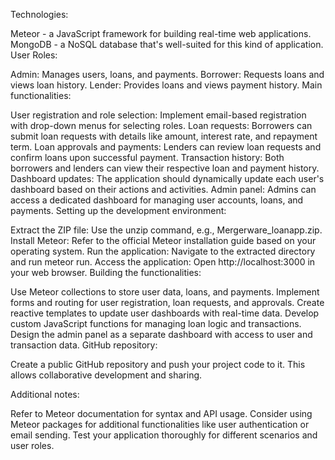 

Technologies:

Meteor - a JavaScript framework for building real-time web applications.
MongoDB - a NoSQL database that's well-suited for this kind of application.
User Roles:

Admin: Manages users, loans, and payments.
Borrower: Requests loans and views loan history.
Lender: Provides loans and views payment history.
Main functionalities:

User registration and role selection: Implement email-based registration with drop-down menus for selecting roles.
Loan requests: Borrowers can submit loan requests with details like amount, interest rate, and repayment term.
Loan approvals and payments: Lenders can review loan requests and confirm loans upon successful payment.
Transaction history: Both borrowers and lenders can view their respective loan and payment history.
Dashboard updates: The application should dynamically update each user's dashboard based on their actions and activities.
Admin panel: Admins can access a dedicated dashboard for managing user accounts, loans, and payments.
Setting up the development environment:

Extract the ZIP file: Use the unzip command, e.g., Mergerware_loanapp.zip.
Install Meteor: Refer to the official Meteor installation guide based on your operating system.
Run the application: Navigate to the extracted directory and run meteor run.
Access the application: Open http://localhost:3000 in your web browser.
Building the functionalities:

Use Meteor collections to store user data, loans, and payments.
Implement forms and routing for user registration, loan requests, and approvals.
Create reactive templates to update user dashboards with real-time data.
Develop custom JavaScript functions for managing loan logic and transactions.
Design the admin panel as a separate dashboard with access to user and transaction data.
GitHub repository:

Create a public GitHub repository and push your project code to it. This allows collaborative development and sharing.

Additional notes:

Refer to Meteor documentation for syntax and API usage.
Consider using Meteor packages for additional functionalities like user authentication or email sending.
Test your application thoroughly for different scenarios and user roles.
